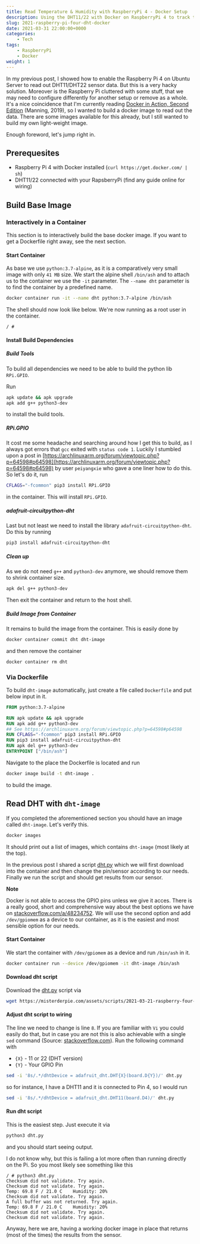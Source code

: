 ```yaml
---
title: Read Temperature & Humidity with RaspberryPi 4 - Docker Setup
description: Using the DHT11/22 with Docker on RaspberryPi 4 to track temperature and humidity.
slug: 2021-raspberry-pi-four-dht-docker
date: 2021-03-31 22:00:00+0000
categories:
    - Tech
tags:
    - RaspberryPi
    - Docker
weight: 1
---
```


In my previous post, I showed how to enable the Raspberry Pi 4 on Ubuntu Server to read out DHT11/DHT22 sensor data. But this is a very hacky solution. Moreover is the Raspberry Pi cluttered with some stuff, that we may need to configure differently for another setup or remove as a whole. It's a nice coincidence that I'm currently reading [Docker in Action, Second Edition](https://learning.oreilly.com/library/view/docker-in-action/9781617294761/) (Manning, 2019), so I wanted to build a docker image to read out the data. There are some images available for this already, but I still wanted to build my own light-weight image.

Enough foreword, let's jump right in.

## Prerequesites

* Raspberry Pi 4 with Docker installed (`curl https://get.docker.com/ | sh`)
* DHT11/22 connected with your RapsberryPi (find any guide online for wiring)

## Build Base Image

### Interactively in a Container

This section is to interactively build the base docker image. If you want to get a Dockerfile right away, see the next section.

#### Start Container

As base we use `python:3.7-alpine`, as it is a comparatively very small image with only `41 MB` size. We start the alpine shell `/bin/ash` and to attach us to the container we use the `-it` parameter. The `--name dht` parameter is to find the container by a predefined name.

```bash
docker container run -it --name dht python:3.7-alpine /bin/ash
```

The shell should now look like below. We're now running as a root user in the container.

```
/ #
```

#### Install Build Dependencies

##### Build Tools

To build all dependencies we need to be able to build the python lib `RPi.GPIO`.

Run 

```bash
apk update && apk upgrade
apk add g++ python3-dev
```

to install the build tools.

##### RPi.GPIO

It cost me some headache and searching around how I get this to build, as I always got errors that `gcc` exited with `status code 1`. Luckily I stumbled upon a post in [https://archlinuxarm.org/forum/viewtopic.php?p=64598#p64598](https://archlinuxarm.org/forum/viewtopic.php?p=64598#p64598) by user `peiyangxie` who gave a one liner how to do this. So let's do it, run 

```bash
CFLAGS="-fcommon" pip3 install RPi.GPIO
```

in the container. This will install `RPi.GPIO`.

##### adafruit-circuitpython-dht

Last but not least we need to install the library `adafruit-circuitpython-dht`. Do this by running

```bash
pip3 install adafruit-circuitpython-dht
```

##### Clean up

As we do not need `g++` and `python3-dev` anymore, we should remove them to shrink container size. 

```bash
apk del g++ python3-dev
```

Then exit the container and return to the host shell.

##### Build Image from Container

It remains to build the image from the container. This is easily done by

```bash
docker container commit dht dht-image
```

and then remove the container

```bash
docker container rm dht
```

### Via Dockerfile

To build `dht-image` automatically, just create a file called `Dockerfile` and put below input in it.

```Dockerfile
FROM python:3.7-alpine

RUN apk update && apk upgrade
RUN apk add g++ python3-dev
## See https://archlinuxarm.org/forum/viewtopic.php?p=64598#p64598
RUN CFLAGS="-fcommon" pip3 install RPi.GPIO
RUN pip3 install adafruit-circuitpython-dht
RUN apk del g++ python3-dev
ENTRYPOINT ["/bin/ash"]
```

Navigate to the place the Dockerfile is located and run

```bash
docker image build -t dht-image .
```

to build the image.

## Read DHT with `dht-image`

If you completed the aforementioned section you should have an image called `dht-image`. Let's verify this.

```bash
docker images
```

It should print out a list of images, which contains `dht-image` (most likely at the top).

In the previous post I shared a script [dht.py](https://revontulet.dev/p/2021-raspberry-pi-four-dht/dht.py) which we will first download into the container and then change the pin/sensor according to our needs. Finally we run the script and should get results from our sensor.

**Note**

Docker is not able to access the GPIO pins unless we give it acces. There is a really good, short and comprehensive way about the best options we have on [stackoverflow.com/a/48234752](https://stackoverflow.com/a/48234752). We will use the second option and add `/dev/gpiomem` as a device to our container, as it is the easiest and most sensible option for our needs.


#### Start Container

We start the container with `/dev/gpiomem` as a device and run `/bin/ash` in it.

```bash
docker container run --device /dev/gpiomem -it dht-image /bin/ash
```

#### Download dht script

Download the [dht.py](https://misterderpie.com/assets/scripts/2021-03-21-raspberry-four-dht/dht.py) script via

```bash
wget https://misterderpie.com/assets/scripts/2021-03-21-raspberry-four-dht/dht.py
```

#### Adjust dht script to wiring

The line we need to change is line `8`. If you are familiar with `Vi` you could easily do that, but in case you are not this is also achievable with a single `sed` command (Source: [stackoverflow.com](https://stackoverflow.com/a/11145362)). Run the following command with
- `{X}` - 11 or 22 (DHT version)
- `{Y}` - Your GPIO Pin 

```bash
sed -i '8s/.*/dhtDevice = adafruit_dht.DHT{X}(board.D{Y})/' dht.py
```

so for instance, I have a DHT11 and it is connected to Pin 4, so I would run

```bash
sed -i '8s/.*/dhtDevice = adafruit_dht.DHT11(board.D4)/' dht.py
```

#### Run dht script

This is the easiest step. Just execute it via

```bash
python3 dht.py
```

and you should start seeing output.

I do not know why, but this is failing a lot more often than running directly on the Pi. So you most likely see something like this

```
/ # python3 dht.py 
Checksum did not validate. Try again.
Checksum did not validate. Try again.
Temp: 69.8 F / 21.0 C    Humidity: 20% 
Checksum did not validate. Try again.
A full buffer was not returned. Try again.
Temp: 69.8 F / 21.0 C    Humidity: 20% 
Checksum did not validate. Try again.
Checksum did not validate. Try again.
```

Anyway, here we are, having a working docker image in place that returns (most of the times) the results from the sensor.